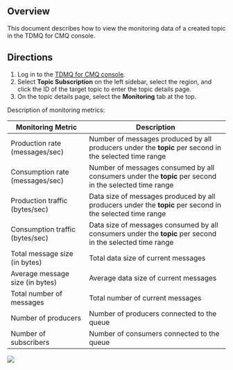 ## Overview

This document describes how to view the monitoring data of a created topic in the TDMQ for CMQ console.

## Directions

1. Log in to the [TDMQ for CMQ console](https://console.cloud.tencent.com/tdmq/cmq-queue).
2. Select **Topic Subscription** on the left sidebar, select the region, and click the ID of the target topic to enter the topic details page.
3. On the topic details page, select the **Monitoring** tab at the top.

Description of monitoring metrics:

| Monitoring Metric | Description |
| -------------------- | ------------------------------------------------------------ |
| Production rate (messages/sec) | Number of messages produced by all producers under the **topic** per second in the selected time range |
| Consumption rate (messages/sec) | Number of messages consumed by all consumers under the **topic** per second in the selected time range |
| Production traffic (bytes/sec) | Data size of messages produced by all producers under the **topic** per second in the selected time range |
| Consumption traffic (bytes/sec) | Data size of messages consumed by all consumers under the **topic** per second in the selected time range |
| Total message size (in bytes) | Total data size of current messages |
| Average message size (in bytes) | Average data size of current messages |
| Total number of messages | Total number of current messages |
| Number of producers | Number of producers connected to the queue |
| Number of subscribers | Number of consumers connected to the queue |

![](https://main.qcloudimg.com/raw/b9b0a0a3f43b7cbfbb43bbbb028e3821.png)
